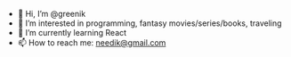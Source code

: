- 👋 Hi, I’m @greenik
- 👀 I’m interested in programming, fantasy movies/series/books, traveling
- 🌱 I’m currently learning React
- 📫 How to reach me: needik@gmail.com

<!---
greenik/greenik is a ✨ special ✨ repository because its `README.md` (this file) appears on your GitHub profile.
You can click the Preview link to take a look at your changes.
--->
